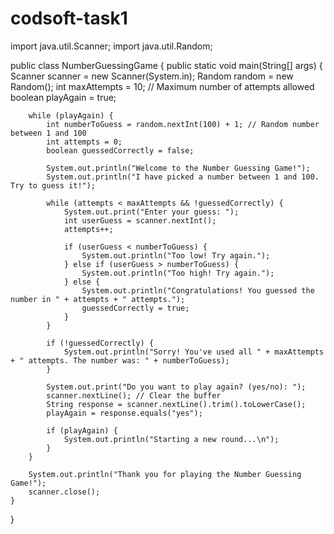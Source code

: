 # codsoft-task1

import java.util.Scanner;
import java.util.Random;

public class NumberGuessingGame {
    public static void main(String[] args) {
        Scanner scanner = new Scanner(System.in);
        Random random = new Random();
        int maxAttempts = 10; // Maximum number of attempts allowed
        boolean playAgain = true;

        while (playAgain) {
            int numberToGuess = random.nextInt(100) + 1; // Random number between 1 and 100
            int attempts = 0;
            boolean guessedCorrectly = false;

            System.out.println("Welcome to the Number Guessing Game!");
            System.out.println("I have picked a number between 1 and 100. Try to guess it!");

            while (attempts < maxAttempts && !guessedCorrectly) {
                System.out.print("Enter your guess: ");
                int userGuess = scanner.nextInt();
                attempts++;

                if (userGuess < numberToGuess) {
                    System.out.println("Too low! Try again.");
                } else if (userGuess > numberToGuess) {
                    System.out.println("Too high! Try again.");
                } else {
                    System.out.println("Congratulations! You guessed the number in " + attempts + " attempts.");
                    guessedCorrectly = true;
                }
            }

            if (!guessedCorrectly) {
                System.out.println("Sorry! You've used all " + maxAttempts + " attempts. The number was: " + numberToGuess);
            }

            System.out.print("Do you want to play again? (yes/no): ");
            scanner.nextLine(); // Clear the buffer
            String response = scanner.nextLine().trim().toLowerCase();
            playAgain = response.equals("yes");

            if (playAgain) {
                System.out.println("Starting a new round...\n");
            }
        }

        System.out.println("Thank you for playing the Number Guessing Game!");
        scanner.close();
    }
}
